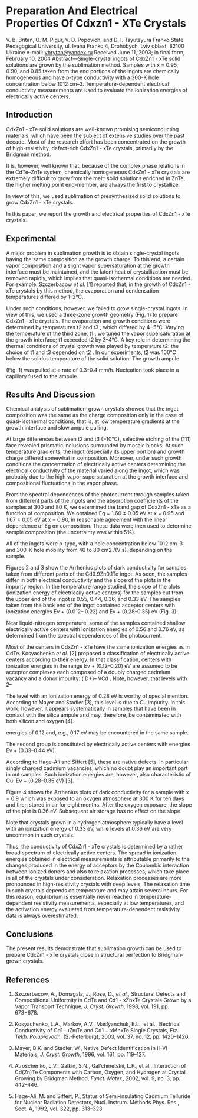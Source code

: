 # Preparation And Electrical Properties Of Cdxzn1 - X**Te Crystals**

V. B. Britan, O. M. Pigur, V. D. Popovich, and D. I. Tsyutsyura Franko State Pedagogical University, ul. Ivana Franko 4, Drohobych, Lviv oblast, 82100 Ukraine e-mail: vbrytan@yandex.ru Received June 11, 2003; in final form, February 10, 2004 Abstract—Single-crystal ingots of CdxZn1 - xTe solid solutions are grown by the sublimation method. Samples with x = 0.95, 0.90, and 0.85 taken from the end portions of the ingots are chemically homogeneous and have p-type conductivity with a 300-K hole concentration below 1012 cm–3. Temperature-dependent electrical conductivity measurements are used to evaluate the ionization energies of electrically active centers.

## Introduction

CdxZn1 - xTe solid solutions are well-known promising semiconducting materials, which have been the subject of extensive studies over the past decade. Most of the research effort has been concentrated on the growth of high-resistivity, defect-rich CdxZn1 - xTe crystals, primarily by the Bridgman method.

It is, however, well known that, because of the complex phase relations in the CdTe–ZnTe system, chemically homogeneous CdxZn1 - xTe crystals are extremely difficult to grow from the melt: solid solutions enriched in ZnTe, the higher melting point end-member, are always the first to crystallize.

In view of this, we used sublimation of presynthesized solid solutions to grow CdxZn1 - xTe crystals.

In this paper, we report the growth and electrical properties of CdxZn1 - xTe crystals.

## Experimental

A major problem in sublimation growth is to obtain single-crystal ingots having the same composition as the growth charge. To this end, a certain vapor composition and a slight vapor supersaturation at the growth interface must be maintained, and the latent heat of crystallization must be removed rapidly, which implies that quasi-isothermal conditions are needed. For example, Szczerbacow *et al.* [1] reported that, in the growth of CdxZn1 - xTe crystals by this method, the evaporation and condensation temperatures differed by 1–2°C.

Under such conditions, however, we failed to grow single-crystal ingots. In view of this, we used a three-zone growth geometry (Fig. 1) to prepare CdxZn1 - xTe crystals. The evaporation and growth conditions were determined by temperatures t2 and t3 , which differed by 4−5°C. Varying the temperature of the third zone, t1 , we tuned the vapor supersaturation at the growth interface; t1 exceeded t2 by 3–4°C. A key role in determining the thermal conditions of crystal growth was played by temperature t2: the choice of t1 and t3 depended on t2 . In our experiments, t2 was 100°C below the solidus temperature of the solid solution. The growth ampule



(Fig. 1) was pulled at a rate of 0.3–0.4 mm/h. Nucleation took place in a capillary fused to the ampule.

## Results And Discussion

Chemical analysis of sublimation-grown crystals showed that the ingot composition was the same as the charge composition only in the case of quasi-isothermal conditions, that is, at low temperature gradients at the growth interface and slow ampule pulling.

At large differences between t2 and t3 (>10°C),
selective etching of the (111) face revealed prismatic inclusions surrounded by mosaic blocks. At such temperature gradients, the ingot (especially its upper portion) and growth charge differed somewhat in composition. Moreover, under such growth conditions the concentration of electrically active centers determining the electrical conductivity of the material varied along the ingot, which was probably due to the high vapor supersaturation at the growth interface and compositional fluctuations in the vapor phase.

From the spectral dependences of the photocurrent through samples taken from different parts of the ingots and the absorption coefficients of the samples at 300 and 80 K, we determined the band gap of CdxZn1 - xTe as a function of composition. We obtained Eg = 1.60 ±
0.05 eV at x = 0.95 and 1.67 ± 0.05 eV at x = 0.90, in reasonable agreement with the linear dependence of Eg on composition. These data were then used to determine sample composition (the uncertainty was within 5%).

All of the ingots were p-type, with a hole concentration below 1012 cm–3 and 300-K hole mobility from 40 to 80 cm2 /(V s), depending on the sample.

Figures 2 and 3 show the Arrhenius plots of dark conductivity for samples taken from different parts of the Cd0.9Zn0.1Te ingot. As seen, the samples differ in both electrical conductivity and the slope of the plots in the impurity region. In the temperature range studied, the slope of the plots (ionization energy of electrically active centers) for the samples cut from the upper end of the ingot is 0.55, 0.44, 0.36, and 0.33 eV. The samples taken from the back end of the ingot contained acceptor centers with ionization energies Ev + (0.012– 0.22) and Ev + (0.28–0.35) eV (Fig. 3).

Near liquid-nitrogen temperature, some of the samples contained shallow electrically active centers with ionization energies of 0.56 and 0.76 eV, as determined from the spectral dependences of the photocurrent.

Most of the centers in CdxZn1 - xTe have the same ionization energies as in CdTe. Kosyachenko *et al.* [2]
proposed a classification of electrically active centers according to their energy. In that classification, centers with ionization energies in the range Ev + (0.12–0.20) eV
are assumed to be acceptor complexes each composed of a doubly charged cadmium vacancy and a donor impurity: ( D+)– VCd . Note, however, that levels with 2–



The level with an ionization energy of 0.28 eV is worthy of special mention. According to Mayer and Stadler [3], this level is due to Cu impurity. In this work, however, it appears systematically in samples that have been in contact with the silica ampule and may, therefore, be contaminated with both silicon and oxygen [4].



energies of 0.12 and, e.g., 0.17 eV may be encountered in the same sample.



The second group is constituted by electrically active centers with energies Ev + (0.33–0.44 eV).

According to Hage-Ali and Siffert [5], these are native defects, in particular singly charged cadmium vacancies, which no doubt play an important part in out samples. Such ionization energies are, however, also characteristic of Cu: Ev + (0.28–0.35 eV) [3].

Figure 4 shows the Arrhenius plots of dark conductivity for a sample with x = 0.9 which was exposed to an oxygen atmosphere at 300 K for ten days and then stored in air for eight months. After the oxygen exposure, the slope of the plot is 0.36 eV. Subsequent air storage has no effect on the slope.

Note that crystals grown in a hydrogen atmosphere typically have a level with an ionization energy of 0.33 eV, while levels at 0.36 eV are very uncommon in such crystals.

Thus, the conductivity of CdxZn1 - xTe crystals is determined by a rather broad spectrum of electrically active centers. The spread in ionization energies obtained in electrical measurements is attributable primarily to the changes produced in the energy of acceptors by the Coulombic interaction between ionized donors and also to relaxation processes, which take place in all of the crystals under consideration. Relaxation processes are more pronounced in high-resistivity crystals with deep levels. The relaxation time in such crystals depends on temperature and may attain several hours. For this reason, equilibrium is essentially never reached in temperature-dependent resistivity measurements, especially at low temperatures, and the activation energy evaluated from temperature-dependent resistivity data is always overestimated.

## Conclusions

The present results demonstrate that sublimation growth can be used to prepare CdxZn1 - xTe crystals close in structural perfection to Bridgman-grown crystals.

## References

1. Szczerbacow, A., Domagala, J., Rose, D., *et al.*, Structural Defects and Compositional Uniformity in CdTe and Cd1 - xZnxTe Crystals Grown by a Vapor Transport Technique, *J. Cryst. Growth*, 1998, vol. 191, pp. 673−678.

2. Kosyachenko, L.A., Markov, A.V., Maslyanchuk, E.L.,
et al., Electrical Conductivity of Cd1 - ıZnıTe and Cd1 − xMnxTe Single Crystals, *Fiz. Tekh. Poluprovodn.*
(S.-Peterburg), 2003, vol. 37, no. 12, pp. 1420–1426.

3. Mayer, B.K. and Stadler, W., Native Defect Identification in II–VI Materials, *J. Cryst. Growth*, 1996, vol. 161, pp. 119–127.

4. Atroschenko, L.V., Galkin, S.N., Gal'chinetskii, L.P.,
et al., Interaction of Cd(Zn)Te Components with Carbon, Oxygen, and Hydrogen at Crystal Growing by Bridgman Method, *Funct. Mater.*, 2002, vol. 9, no. 3, pp. 442–446.

5. Hage-Ali, M. and Siffert, P., Status of Semi-insulating Cadmium Telluride for Nuclear Radiation Detectors, Nucl. Instrum. Methods Phys. Res., Sect. A, 1992, vol. 322, pp. 313–323.